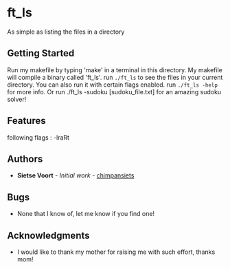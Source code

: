 # ft_ls

As simple as listing the files in a directory

## Getting Started

Run my makefile by typing 'make' in a terminal in this directory. My makefile will compile a binary called
'ft_ls'. run `./ft_ls` to see the files in your current directory. You can also run it with certain flags enabled.
run `./ft_ls -help` for more info. Or run ./ft_ls -sudoku [sudoku_file.txt] for an amazing sudoku solver!

## Features

following flags       : -lraRt

## Authors

* **Sietse Voort** - *Initial work* - [chimpansiets](https://github.com/chimpansiets)

## Bugs

* None that I know of, let me know if you find one!

## Acknowledgments

* I would like to thank my mother for raising me with such effort, thanks mom!
